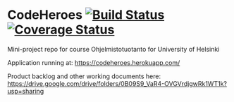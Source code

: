 # CodeHeroes      [![Build Status](https://travis-ci.org/taateli/CodeHeroes.svg?branch=master)](https://travis-ci.org/taateli/CodeHeroes) <a href='https://coveralls.io/github/taateli/CodeHeroes?branch=master'><img src='https://coveralls.io/repos/github/taateli/CodeHeroes/badge.svg?branch=master' alt='Coverage Status' /></a>



Mini-project repo for course Ohjelmistotuotanto for University of Helsinki

Application running at: https://codeheroes.herokuapp.com/

Product backlog and other working documents here: https://drive.google.com/drive/folders/0B09S9_VaR4-OVGVrdjgwRk1WT1k?usp=sharing



